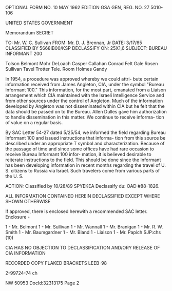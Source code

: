 OPTIONAL FORM NO. 10
MAY 1962 EDITION
GSA GEN, REG. NO. 27
5010-106

UNITED STATES GOVERNMENT

Memorandum SECRET

TO: Mr. W. C. Sullivan
FROM: Mr. D. J. Brennan, Jr
DATE: 3/17/65
CLASSIFIED BY 5668IB00/KSP
DECLASSIFY ON: 25X1,6
SUBJECT: BUREAU INFORMANT 200

Tolson
Belmont
Mohr
DeLoach
Casper
Callahan
Conrad
Felt
Gale
Rosen
Sullivan
Tavel
Trotter
Tele. Room
Holmes
Gandy

In 1954, a procedure was approved whereby we could attri-
bute certain information received from James Angleton, CIA, under
the symbol "Bureau Informant 100." This information, for the most
part, emanated from a Liaison arrangement which CIA maintained with
the Israeli Intelligence Service and from other sources under the
control of Angleton. Much of the information developed by Angleton
was not disseminated within CIA but he felt that the data should be
passed on to the Bureau. Allen Dulles gave him authorization to
handle dissemination in this matter. We continue to receive informa-
tion of value on a regular basis.

By SAC Letter 54-27 dated 5/25/54, we informed the field
regarding Bureau Informant 100 and issued instructions that informa-
tion from this source be described under an appropriate T symbol and
characterization. Because of the passage of time and since some
offices have had rare occasion to receive Bureau Informant 100 infor-
mation, it is believed desirable to reiterate instructions to the
field. This should be done since the Informant has been developing
information in recent months regarding the travel of U. S. citizens
to Russia via Israel. Such travelers come from various parts of the
U. S.

ACTION:
Classified by
10/28/89 SPYEKEA
Declassify du: OAD #88-1826.

ALL INFORMATION CONTAINED
HEREIN DECLASSIFIED
EXCEPT WHERE SHOWN
OTHERWISE

If approved, there is enclosed herewith a recommended SAC
letter.
Enclosure -

1 - Mr. Belmont
1 - Mr. Sullivan
1 - Mr. Wannall
1 - Mr. Branigan
1 - Mr. R. W. Smith
1 - Mr. Baumgardner
1 - Mr. Bland
1 - Liaison
1 - Mr. Papich
SJP:chs
(10)

CIA HAS NO OBJECTION TO
DECLASSIFICATION
AND/ORY
RELEASE OF CIA INFORMATION

RECORDED COPY FLAKED
BRACKETS
LEEB-98

2-99724-74 ch

NW 50953 DocId:32313175 Page 2
